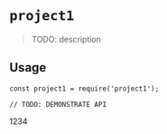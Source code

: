 # `project1`

> TODO: description

## Usage

```
const project1 = require('project1');

// TODO: DEMONSTRATE API
```
1234
